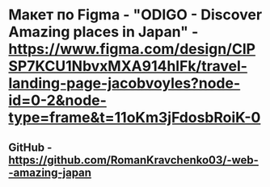 # Макет по Figma - "ODIGO - Discover Amazing places in Japan" - https://www.figma.com/design/ClPSP7KCU1NbvxMXA914hlFk/travel-landing-page-jacobvoyles?node-id=0-2&node-type=frame&t=11oKm3jFdosbRoiK-0
## GitHub - https://github.com/RomanKravchenko03/-web--amazing-japan 
